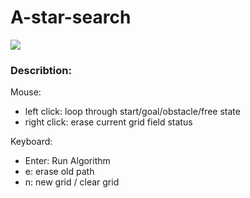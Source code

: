 # A-star-search


[![](http://img.youtube.com/vi/WH06V_px2rU/0.jpg)](http://www.youtube.com/watch?v=WH06V_px2rU "A*")



### Describtion:

Mouse:
- left click: loop through start/goal/obstacle/free state
- right click: erase current grid field status

Keyboard:
- Enter: Run Algorithm
- e: erase old path
- n: new grid / clear grid 
